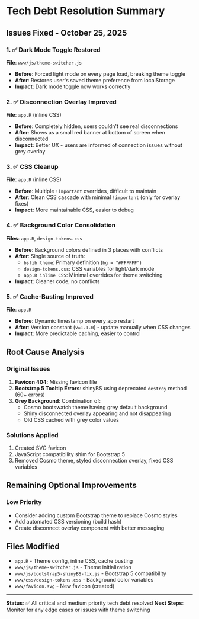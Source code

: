 # Tech Debt Resolution Summary

## Issues Fixed - October 25, 2025

### 1. ✅ Dark Mode Toggle Restored
**File**: `www/js/theme-switcher.js`
- **Before**: Forced light mode on every page load, breaking theme toggle
- **After**: Restores user's saved theme preference from localStorage
- **Impact**: Dark mode toggle now works correctly

### 2. ✅ Disconnection Overlay Improved
**File**: `app.R` (inline CSS)
- **Before**: Completely hidden, users couldn't see real disconnections
- **After**: Shows as a small red banner at bottom of screen when disconnected
- **Impact**: Better UX - users are informed of connection issues without grey overlay

### 3. ✅ CSS Cleanup
**File**: `app.R` (inline CSS)
- **Before**: Multiple `!important` overrides, difficult to maintain
- **After**: Clean CSS cascade with minimal `!important` (only for overlay fixes)
- **Impact**: More maintainable CSS, easier to debug

### 4. ✅ Background Color Consolidation
**Files**: `app.R`, `design-tokens.css`
- **Before**: Background colors defined in 3 places with conflicts
- **After**: Single source of truth:
  - `bslib theme`: Primary definition (`bg = "#FFFFFF"`)
  - `design-tokens.css`: CSS variables for light/dark mode
  - `app.R inline CSS`: Minimal overrides for theme switching
- **Impact**: Cleaner code, no conflicts

### 5. ✅ Cache-Busting Improved
**File**: `app.R`
- **Before**: Dynamic timestamp on every app restart
- **After**: Version constant (`v=1.1.0`) - update manually when CSS changes
- **Impact**: More predictable caching, easier to control

## Root Cause Analysis

### Original Issues
1. **Favicon 404**: Missing favicon file
2. **Bootstrap 5 Tooltip Errors**: shinyBS using deprecated `destroy` method (60+ errors)
3. **Grey Background**: Combination of:
   - Cosmo bootswatch theme having grey default background
   - Shiny disconnected overlay appearing and not disappearing
   - Old CSS cached with grey color values

### Solutions Applied
1. Created SVG favicon
2. JavaScript compatibility shim for Bootstrap 5
3. Removed Cosmo theme, styled disconnection overlay, fixed CSS variables

## Remaining Optional Improvements

### Low Priority
- Consider adding custom Bootstrap theme to replace Cosmo styles
- Add automated CSS versioning (build hash)
- Create disconnect overlay component with better messaging

## Files Modified
- `app.R` - Theme config, inline CSS, cache busting
- `www/js/theme-switcher.js` - Theme initialization
- `www/js/bootstrap5-shinyBS-fix.js` - Bootstrap 5 compatibility
- `www/css/design-tokens.css` - Background color variables
- `www/favicon.svg` - New favicon (created)

---
**Status**: ✅ All critical and medium priority tech debt resolved
**Next Steps**: Monitor for any edge cases or issues with theme switching

